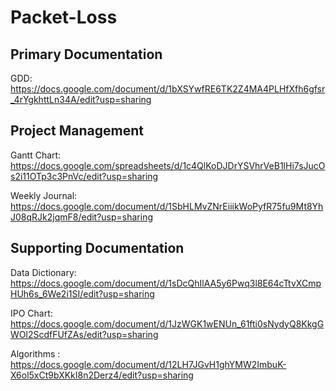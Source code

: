 # Packet-Loss

## Primary Documentation

GDD: https://docs.google.com/document/d/1bXSYwfRE6TK2Z4MA4PLHfXfh6gfsr_4rYgkhttLn34A/edit?usp=sharing


## Project Management

Gantt Chart: https://docs.google.com/spreadsheets/d/1c4QlKoDJDrYSVhrVeB1lHi7sJucOs2i11OTp3c3PnVc/edit?usp=sharing

Weekly Journal: https://docs.google.com/document/d/1SbHLMvZNrEiiikWoPyfR75fu9Mt8YhJ08qRJk2jqmF8/edit?usp=sharing


## Supporting Documentation

Data Dictionary: https://docs.google.com/document/d/1sDcQhIlAA5y6Pwq3l8E64cTtvXCmpHUh6s_6We2i1SI/edit?usp=sharing

IPO Chart: https://docs.google.com/document/d/1JzWGK1wENUn_61fti0sNydyQ8KkgGWOl2ScdfFUfZAs/edit?usp=sharing

Algorithms : https://docs.google.com/document/d/12LH7JGvH1ghYMW2ImbuK-X6ol5xCt9bXKkI8n2Derz4/edit?usp=sharing
